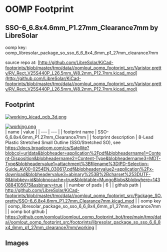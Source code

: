 # OOMP Footprint  
## SSO-6_6.8x4.6mm_P1.27mm_Clearance7mm  by LibreSolar  
  
oomp key: oomp_libresolar_package_so_sso_6_6_8x4_6mm_p1_27mm_clearance7mm  
  
source repo at: [http://github.com/LibreSolar/KiCad-footprints/blob/master/tmp/data//oomlout_oomp_footprint_src/Varistor.pretty/RV_Rect_V25S440P_L26.5mm_W8.2mm_P12.7mm.kicad_mod](http://github.com/LibreSolar/KiCad-footprints/blob/master/tmp/data//oomlout_oomp_footprint_src/Varistor.pretty/RV_Rect_V25S440P_L26.5mm_W8.2mm_P12.7mm.kicad_mod)  
## Footprint  
  
[![working_kicad_pcb_3d.png](working_kicad_pcb_3d_600.png)](working_kicad_pcb_3d.png)  
  
[![working.png](working_600.png)](working.png)  
| name | value | 
| --- | --- | 
| footprint name | SSO-6_6.8x4.6mm_P1.27mm_Clearance7mm | 
| footprint description | 8-Lead Plastic Stretched Small Outline (SSO/Stretched SO), see https://docs.broadcom.com/cs/Satellite?blobcol=urldata&blobheader=application%2Fpdf&blobheadername1=Content-Disposition&blobheadername2=Content-Type&blobheadername3=MDT-Type&blobheadervalue1=attachment%3Bfilename%3DIPD-Selection-Guide_AV00-0254EN_030617.pdf&blobheadervalue2=application%2Fx-download&blobheadervalue3=abinary%253B%2Bcharset%253DUTF-8&blobkey=id&blobnocache=true&blobtable=MungoBlobs&blobwhere=1430884105675&ssbinary=true | 
| number of pads | 6 | 
| github path | http://github.com/LibreSolar/KiCad-footprints/blob/master/tmp/data//oomlout_oomp_footprint_src/Package_SO.pretty/SSO-6_6.8x4.6mm_P1.27mm_Clearance7mm.kicad_mod | 
| oomp key | oomp_libresolar_package_so_sso_6_6_8x4_6mm_p1_27mm_clearance7mm | 
| oomp bot github | https://github.com/oomlout/oomlout_oomp_footprint_bot/tree/main/tmp/data//oomlout_oomp_footprint_src/footprints/libresolar_package_so_sso_6_6_8x4_6mm_p1_27mm_clearance7mm/working | 
## Images  
